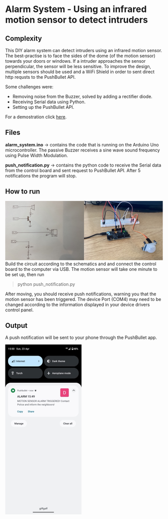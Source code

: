 # Alarm System - Using an infrared motion sensor to detect intruders
## Complexity
This DIY alarm system can detect intruders using an infrared motion sensor. The best-practise is to face the sides of the dome (of the motion sensor) towards your doors or windows. If a intruder approaches the sensor perpendicular, the sensor will be less sensitive. To improve the design, multiple sensors should be used and a WiFi Shield in order to sent direct http requsts to the PushBullet API. 

Some challenges were:
* Removing noise from the Buzzer, solved by adding a rectifier diode.
* Receiving Serial data using Python.
* Setting up the PushBullet API. 

For a demostration click [here](https://youtu.be/Nn-bcm7K9IA).


## Files
**alarm_system.ino** &rarr; 
contains the code that is running on the Arduino Uno microcontroller. The passive Buzzer receives a sine wave sound frequency using Pulse Width Modulation.

**push_notification.py** &rarr;
contains the python code to receive the Serial data from the control board and sent request to PushBullet API. After 5 notifications the program will stop.

## How to run
![alt text](https://github.com/DenisPals/alarmSystem/blob/main/schematics.jpeg?raw=true)
Build the circuit according to the schematics and and connect the control board to the computer via USB. The motion sensor will take one minute to be set up, then run
> python push_notification.py

After moving, you should receive push notifications, warning you that the motion sensor has been triggered.
The device Port (COM4) may need to be changed according to the information displayed in your device drivers control panel.

## Output
A push notification will be sent to your phone through the PushBullet app.

![alt text](https://github.com/DenisPals/alarmSystem/blob/main/screenshot.jpeg?raw=true)
